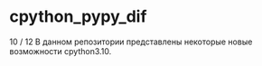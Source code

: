 # cpython_pypy_dif
10 / 12
В данном репозитории представлены некоторые новые возможности cpython3.10.
